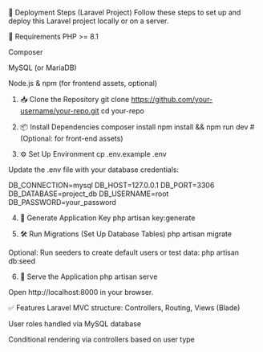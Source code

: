 🚀 Deployment Steps (Laravel Project)
Follow these steps to set up and deploy this Laravel project locally or on a server.

🔧 Requirements
PHP >= 8.1

Composer

MySQL (or MariaDB)

Node.js & npm (for frontend assets, optional)

1. 📥 Clone the Repository
git clone https://github.com/your-username/your-repo.git
cd your-repo

2. 📦 Install Dependencies
composer install
npm install && npm run dev # (Optional: for front-end assets)

3. ⚙️ Set Up Environment
cp .env.example .env

Update the .env file with your database credentials:

DB_CONNECTION=mysql
DB_HOST=127.0.0.1
DB_PORT=3306
DB_DATABASE=project_db
DB_USERNAME=root
DB_PASSWORD=your_password

4. 🔑 Generate Application Key
php artisan key:generate

5. 🛠 Run Migrations (Set Up Database Tables)
php artisan migrate

Optional: Run seeders to create default users or test data:
php artisan db:seed

6. 🧪 Serve the Application
php artisan serve

Open http://localhost:8000 in your browser.

✅ Features
Laravel MVC structure: Controllers, Routing, Views (Blade)

User roles handled via MySQL database

Conditional rendering via controllers based on user type
